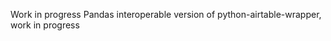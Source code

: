 Work in progress
Pandas interoperable version of python-airtable-wrapper, work in progress

<!-- # Airtable Python Wrapper

[![Build Status](https://travis-ci.com/gtalarico/airtable-python-wrapper.svg?branch=master)](https://travis-ci.com/gtalarico/airtable-python-wrapper)
[![PyPI - Downloads](https://img.shields.io/pypi/dm/airtable-python-wrapper.svg?label=pypi%20downloads)](https://pypi.org/project/airtable-python-wrapper/)
[![Coverage Status](https://coveralls.io/repos/github/gtalarico/airtable-python-wrapper/badge.svg?branch=master)](https://coveralls.io/github/gtalarico/airtable-python-wrapper?branch=master)
[![Documentation Status](https://readthedocs.org/projects/airtable-python-wrapper/badge/?version=latest)](http://airtable-python-wrapper.readthedocs.io/en/latest/?badge=latest)

Airtable API Client Wrapper for Python

![project-logo](https://github.com/gtalarico/airtable-python-wrapper/blob/master/docs/source/_static/logo.png)

## Installing

```
pip install airtable-python-wrapper
```

## Documentation

Full documentation here:

http://airtable-python-wrapper.readthedocs.io/

### Usage Example

Below are some of the methods available in the wrapper.

For the full list and documentation visit the [docs](http://airtable-python-wrapper.readthedocs.io/)

You can see the wrapper in action in this [Jupyter Notebook](https://github.com/gtalarico/airtable-python-wrapper/blob/master/Airtable.ipynb).

```
airtable = Airtable('baseKey', 'table_name')

airtable.get_all(view='MyView', maxRecords=20)

airtable.insert({'Name': 'Brian'})

airtable.search('Name', 'Tom')

airtable.update_by_field('Name', 'Tom', {'Phone': '1234-4445'})

airtable.delete_by_field('Name', 'Tom')

```

## License
[MIT](https://opensource.org/licenses/MIT) -->

